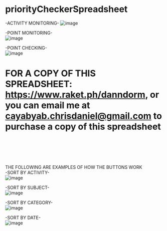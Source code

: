 # priorityCheckerSpreadsheet

-ACTIVITY MONITORING-
![image](https://github.com/user-attachments/assets/64ad2532-aaf0-4156-ad1e-83c9d65150fc) <BR>

-POINT MONITORING-<BR>
![image](https://github.com/user-attachments/assets/7784e9a4-f889-4de1-97ef-1cba43cab264) <BR>

-POINT CHECKING- <BR>
![image](https://github.com/user-attachments/assets/6c371b33-c945-4184-b454-4c7aef77f2b0)

# FOR A COPY OF THIS SPREADSHEET: https://www.raket.ph/danndorm, or you can email me at cayabyab.chrisdaniel@gmail.com to purchase a copy of this spreadsheet <br>


<br><br><br><br><br> THE FOLLOWING ARE EXAMPLES OF HOW THE BUTTONS WORK <br>
-SORT BY ACTIVITY- <BR>
![image](https://github.com/user-attachments/assets/601d3495-7269-4fed-b1da-28b034c03693) <BR>

-SORT BY SUBJECT- <br>
![image](https://github.com/user-attachments/assets/12962a26-7304-4f5c-ae43-038572edbaa3) <br>

-SORT BY CATEGORY- <BR>
![image](https://github.com/user-attachments/assets/e3896ce2-97ad-477d-8bec-46e2936ed3c7) <BR>

-SORT BY DATE- <BR>
![image](https://github.com/user-attachments/assets/26c91f73-a8d0-4d3a-9ce2-c6a970166c24) <BR>


